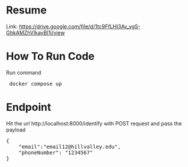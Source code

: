 # Resume 
Link: https://drive.google.com/file/d/1tc9FfLHI3Av_ygS-GhkAMZhVIkayBI1j/view 

# How To Run Code

Run command 
<pre> docker compose up </pre>


# Endpoint
Hit the url http://localhost:8000/identify with POST request and pass the payload 

 <pre>{
    "email":"email12@hillvalley.edu",
    "phoneNumber": "1234567"
}</pre>